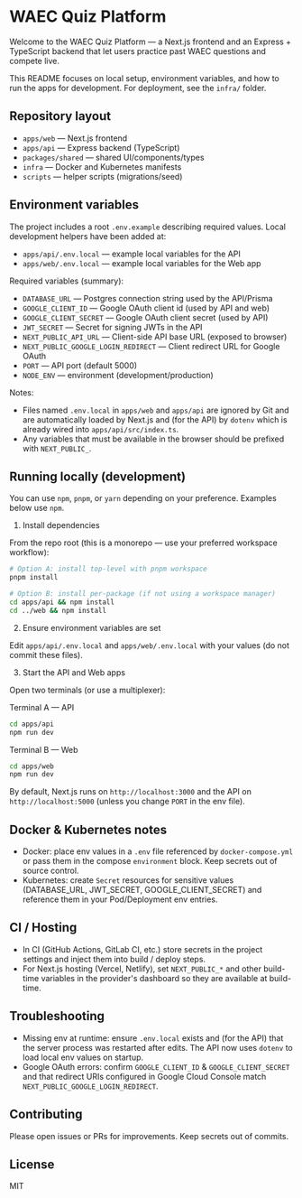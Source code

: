 # WAEC Quiz Platform

Welcome to the WAEC Quiz Platform — a Next.js frontend and an Express + TypeScript backend that let users practice past WAEC questions and compete live.

This README focuses on local setup, environment variables, and how to run the apps for development. For deployment, see the `infra/` folder.

## Repository layout

- `apps/web` — Next.js frontend
- `apps/api` — Express backend (TypeScript)
- `packages/shared` — shared UI/components/types
- `infra` — Docker and Kubernetes manifests
- `scripts` — helper scripts (migrations/seed)

## Environment variables

The project includes a root `.env.example` describing required values. Local development helpers have been added at:

- `apps/api/.env.local` — example local variables for the API
- `apps/web/.env.local` — example local variables for the Web app

Required variables (summary):

- `DATABASE_URL` — Postgres connection string used by the API/Prisma
- `GOOGLE_CLIENT_ID` — Google OAuth client id (used by API and web)
- `GOOGLE_CLIENT_SECRET` — Google OAuth client secret (used by API)
- `JWT_SECRET` — Secret for signing JWTs in the API
- `NEXT_PUBLIC_API_URL` — Client-side API base URL (exposed to browser)
- `NEXT_PUBLIC_GOOGLE_LOGIN_REDIRECT` — Client redirect URL for Google OAuth
- `PORT` — API port (default 5000)
- `NODE_ENV` — environment (development/production)

Notes:
- Files named `.env.local` in `apps/web` and `apps/api` are ignored by Git and are automatically loaded by Next.js and (for the API) by `dotenv` which is already wired into `apps/api/src/index.ts`.
- Any variables that must be available in the browser should be prefixed with `NEXT_PUBLIC_`.

## Running locally (development)

You can use `npm`, `pnpm`, or `yarn` depending on your preference. Examples below use `npm`.

1) Install dependencies

From the repo root (this is a monorepo — use your preferred workspace workflow):

```bash
# Option A: install top-level with pnpm workspace
pnpm install

# Option B: install per-package (if not using a workspace manager)
cd apps/api && npm install
cd ../web && npm install
```

2) Ensure environment variables are set

Edit `apps/api/.env.local` and `apps/web/.env.local` with your values (do not commit these files).

3) Start the API and Web apps

Open two terminals (or use a multiplexer):

Terminal A — API

```bash
cd apps/api
npm run dev
```

Terminal B — Web

```bash
cd apps/web
npm run dev
```

By default, Next.js runs on `http://localhost:3000` and the API on `http://localhost:5000` (unless you change `PORT` in the env file).

## Docker & Kubernetes notes

- Docker: place env values in a `.env` file referenced by `docker-compose.yml` or pass them in the compose `environment` block. Keep secrets out of source control.
- Kubernetes: create `Secret` resources for sensitive values (DATABASE_URL, JWT_SECRET, GOOGLE_CLIENT_SECRET) and reference them in your Pod/Deployment env entries.

## CI / Hosting

- In CI (GitHub Actions, GitLab CI, etc.) store secrets in the project settings and inject them into build / deploy steps.
- For Next.js hosting (Vercel, Netlify), set `NEXT_PUBLIC_*` and other build-time variables in the provider's dashboard so they are available at build-time.

## Troubleshooting

- Missing env at runtime: ensure `.env.local` exists and (for the API) that the server process was restarted after edits. The API now uses `dotenv` to load local env values on startup.
- Google OAuth errors: confirm `GOOGLE_CLIENT_ID` & `GOOGLE_CLIENT_SECRET` and that redirect URIs configured in Google Cloud Console match `NEXT_PUBLIC_GOOGLE_LOGIN_REDIRECT`.

## Contributing

Please open issues or PRs for improvements. Keep secrets out of commits.

## License

MIT